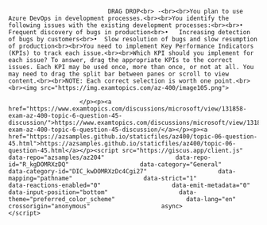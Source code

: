 <p class="card-text">
							
								DRAG DROP<br> -<br><br>You plan to use Azure DevOps in development processes.<br><br>You identify the following issues with the existing development processes:<br><br>•	Frequent discovery of bugs in production<br>•	Increasing detection of bugs by customers<br>•	Slow resolution of bugs and slow resumption of production<br><br>You need to implement Key Performance Indicators (KPIs) to track each issue.<br><br>Which KPI should you implement for each issue? To answer, drag the appropriate KPIs to the correct issues. Each KPI may be used once, more than once, or not at all. You may need to drag the split bar between panes or scroll to view content.<br><br>NOTE: Each correct selection is worth one point.<br><br><img src="https://img.examtopics.com/az-400/image105.png">
							
						</p><p><a href="https://www.examtopics.com/discussions/microsoft/view/131858-exam-az-400-topic-6-question-45-discussion/">https://www.examtopics.com/discussions/microsoft/view/131858-exam-az-400-topic-6-question-45-discussion/</a></p><p><a href="https://azsamples.github.io/staticfiles/az400/topic-06-question-45.html">https://azsamples.github.io/staticfiles/az400/topic-06-question-45.html</a></p><script src="https://giscus.app/client.js"                    data-repo="azsamples/az204"                    data-repo-id="R_kgDOMRXzDQ"                    data-category="General"                    data-category-id="DIC_kwDOMRXzDc4Cgi27"                    data-mapping="pathname"                    data-strict="1"                    data-reactions-enabled="0"                    data-emit-metadata="0"                    data-input-position="bottom"                    data-theme="preferred_color_scheme"                    data-lang="en"                    crossorigin="anonymous"                    async>                    </script>
